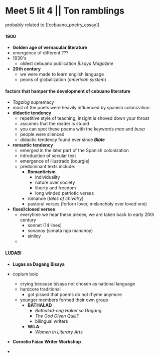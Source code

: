 # Meet 5 lit 4 || Ton ramblings

probably related to [[cebuano_poetry_essay]]

#### 1900
- **Golden age of vernacular literature**
- emergence of different ??? 
- 1930's
	- oldest cebuano publication *Bisaya Magazine*
- **20th century**
	- we were made to learn english language
	- peons of globalization (*american system*)



#### factors that hamper the development of cebuano literature
- *Tagalog* supremacy
- most of the poets were heavily influenced by spanish colonization
- **didactic tendency**
	- repetitive style of teaching, insight is shoved down your throat
	- assumes that the reader is stupid
	- you can spot these poems with the keywords *mao* and *busa*
	- people were silenced
	- didactic tendency found ever since ***Bible***
- **romantic tendency**
	- emerged in the later part of the Spanish colonization
	- introduction of secular text
	- emergence of illustrado (bourgie)
	- predominant texts include:
		- **Romanticism**
			- individuality
			- nature over society
			- liberty and freedom
			- long winded patriotic verses
		- romance (*tales of chivalry*)
		- pastoral verses (forlorn lover, melancholy over loved one)
- **fixed/closed verses**
	- everytime we hear these pieces, we are taken back to early 20th century
		- sonnet (14 lines)
		- sonanoy (sonata nga mananoy)
		- siniloy
	- 

#### LUDABI
- **Lugas sa Dagang Bisaya**
- copium boiz
	- crying because bisaya not chosen as national language
	- hardcore traditional
		- got pissed that poems do not rhyme anymore
	- younger members formed their own group
		- **BATHALAD**
			- *Bathalad-ong Halad sa Dagang* 
			- *The God Given Quill?*
			- bilingual writers
		- **WILA**
			- *Women In Literary Arts*
			  
- **Cornelio Faiao Writer Workshop**
- 